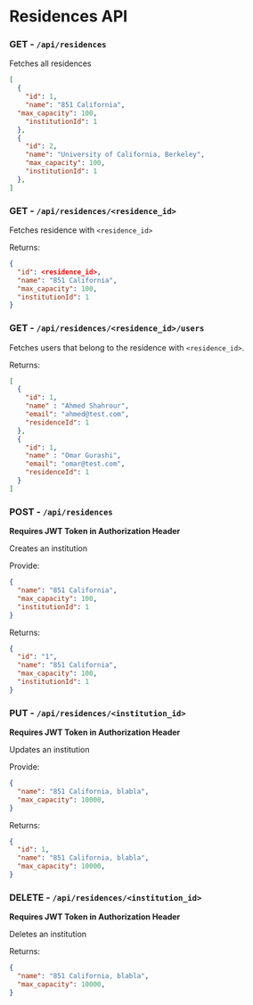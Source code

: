 # Residences API

### GET - `/api/residences`
Fetches all residences
```JSON
[
  {
    "id": 1,
    "name": "851 California",
  "max_capacity": 100,
    "institutionId": 1
  },
  {
    "id": 2,
    "name": "University of California, Berkeley",
    "max_capacity": 100,
    "institutionId": 1
  },
]
```

### GET - `/api/residences/<residence_id>`
Fetches residence with `<residence_id>`

Returns:
```JSON
{
  "id": <residence_id>,
  "name": "851 California",
  "max_capacity": 100,
  "institutionId": 1
}
```

### GET - `/api/residences/<residence_id>/users`
Fetches users that belong to the residence with `<residence_id>`.

Returns:
```JSON
[
  {
    "id": 1,
    "name" : "Ahmed Shahrour",
    "email": "ahmed@test.com",
    "residenceId": 1
  },
  {
    "id": 1,
    "name" : "Omar Gurashi",
    "email": "omar@test.com",
    "residenceId": 1
  }
]
```

### POST - `/api/residences`
**Requires JWT Token in Authorization Header**
 
Creates an institution


Provide:
```JSON
{
  "name": "851 California",
  "max_capacity": 100,
  "institutionId": 1
}
```

Returns:
```JSON
{
  "id": "1",
  "name": "851 California",
  "max_capacity": 100,
  "institutionId": 1
}
```

### PUT - `/api/residences/<institution_id>`
**Requires JWT Token in Authorization Header**

Updates an institution

Provide:
```JSON
{
  "name": "851 California, blabla",
  "max_capacity": 10000,
}
```

Returns:
```JSON
{
  "id": 1,
  "name": "851 California, blabla",
  "max_capacity": 10000,
}
```

### DELETE - `/api/residences/<institution_id>`
**Requires JWT Token in Authorization Header**

Deletes an institution

Returns:
```JSON
{
  "name": "851 California, blabla",
  "max_capacity": 10000,
}
```